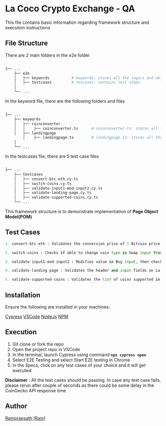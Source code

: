 # La Coco Crypto Exchange - QA

This file contains basic information regarding framework structure and execution instructions

## File Structure

There are 2 main folders in the e2e folder

```bash

├── ...
    ├── e2e
    │   ├── keywords          # keywords: stores all the logics and objects
    │   ├── testcases         # tescases: contains test steps
    │
    └── ...
```

In the keyword file, there are the following folders and files

```bash

├── ...
    ├── keywords
    │   ├── coinconvertor
    │   │    ├── coinconverter.ts      # coinconverter.ts: stores all the logics and objects of coinconvertor
    │   ├── landingpage
        │    ├── landingpage.ts        # landingpage.ts: stores all the logics and objects of landingpage
    │
    └── ...
```

In the testcases file, there are 5 test case files

```bash

├── ...
    ├── testcases
    │   ├── convert-btc-eth.cy.ts
    │   ├── switch-coins.cy.ts
    │   ├── validate-input1-mod-input2.cy.ts
    │   ├── validate-landing-page.cy.ts
    │   ├── validate-supported-coins.cy.ts
    └── ...
```

This framework structure is to demonstrate implementation of **Page Object Model(POM)**

## Test Cases

```python
1. convert-btc-eth : Validates the conversion price of 1 Bitcoin price to Ethereum againts price listed in CoinGecko API

2. switch-coins : Checks if able to change coin type in Swap input from Bitcoin to Ethereum and Buy input to Dogecoin

3. validate-input1-mod-input2 : Modifies value in Buy input, then checks if the value in Swap input gets updated correctly against the price in CoinGecko API

4. validate-landing-page : Validates the header and input fields on La Pepe scammer exchange website

5. validate-supported-coins : Validates the list of coins supported in Swap and Buy dropdown menu
```

## Installation

Ensure the following are installed in your machines:

[Cypress](https://www.cypress.io/)
[VSCode](https://code.visualstudio.com/)
[NodeJs](https://nodejs.org/en/)
[NPM](https://www.npmjs.com/)

## Execution

1. Git clone or fork the repo
2. Open the project repo in VSCode
3. In the terminal, launch Cypress using command **`npx cypress open`**
4. Select E2E Testing and select Start E2E testing in Chrome
5. In the Specs, click on any test cases of your choice and it will get executed

**Disclaimer** : All the test cases should be passing. In case any test case fails, please rerun after couple of seconds as there could be some delay in the CoinGecko API response time

## Author

[Rampraesath (Ram)](https://github.com/Rampraesath)
